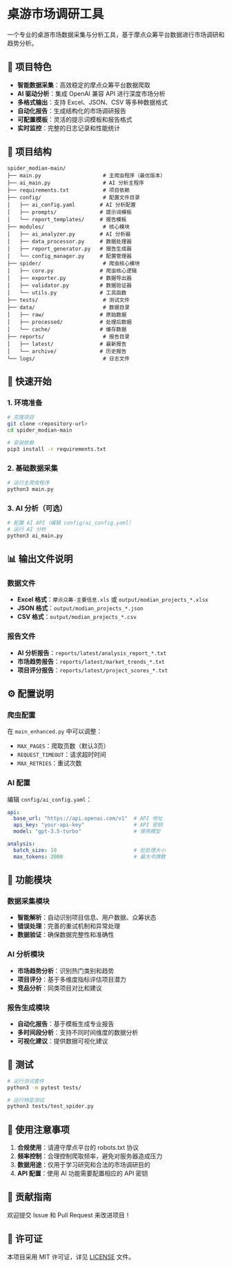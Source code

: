 # 桌游市场调研工具

一个专业的桌游市场数据采集与分析工具，基于摩点众筹平台数据进行市场调研和趋势分析。

## 🎯 项目特色

- **智能数据采集**：高效稳定的摩点众筹平台数据爬取
- **AI 驱动分析**：集成 OpenAI 兼容 API 进行深度市场分析
- **多格式输出**：支持 Excel、JSON、CSV 等多种数据格式
- **自动化报告**：生成结构化的市场调研报告
- **可配置模板**：灵活的提示词模板和报告格式
- **实时监控**：完整的日志记录和性能统计

## 📁 项目结构

```
spider_modian-main/
├── main.py                    # 主爬虫程序（最优版本）
├── ai_main.py                 # AI 分析主程序
├── requirements.txt           # 项目依赖
├── config/                    # 配置文件目录
│   ├── ai_config.yaml        # AI 分析配置
│   ├── prompts/              # 提示词模板
│   └── report_templates/     # 报告模板
├── modules/                   # 核心模块
│   ├── ai_analyzer.py        # AI 分析器
│   ├── data_processor.py     # 数据处理器
│   ├── report_generator.py   # 报告生成器
│   └── config_manager.py     # 配置管理器
├── spider/                    # 爬虫核心模块
│   ├── core.py               # 爬虫核心逻辑
│   ├── exporter.py           # 数据导出器
│   ├── validator.py          # 数据验证器
│   └── utils.py              # 工具函数
├── tests/                     # 测试文件
├── data/                      # 数据目录
│   ├── raw/                  # 原始数据
│   ├── processed/            # 处理后数据
│   └── cache/                # 缓存数据
├── reports/                   # 报告目录
│   ├── latest/               # 最新报告
│   └── archive/              # 历史报告
└── logs/                      # 日志文件
```

## 🚀 快速开始

### 1. 环境准备

```bash
# 克隆项目
git clone <repository-url>
cd spider_modian-main

# 安装依赖
pip3 install -r requirements.txt
```

### 2. 基础数据采集

```bash
# 运行主爬虫程序
python3 main.py
```

### 3. AI 分析（可选）

```bash
# 配置 AI API（编辑 config/ai_config.yaml）
# 运行 AI 分析
python3 ai_main.py
```

## 📊 输出文件说明

### 数据文件
- **Excel 格式**：`摩点众筹-主要信息.xls` 或 `output/modian_projects_*.xlsx`
- **JSON 格式**：`output/modian_projects_*.json`
- **CSV 格式**：`output/modian_projects_*.csv`

### 报告文件
- **AI 分析报告**：`reports/latest/analysis_report_*.txt`
- **市场趋势报告**：`reports/latest/market_trends_*.txt`
- **项目评分报告**：`reports/latest/project_scores_*.txt`

## ⚙️ 配置说明

### 爬虫配置
在 `main_enhanced.py` 中可以调整：
- `MAX_PAGES`：爬取页数（默认3页）
- `REQUEST_TIMEOUT`：请求超时时间
- `MAX_RETRIES`：重试次数

### AI 配置
编辑 `config/ai_config.yaml`：
```yaml
api:
  base_url: "https://api.openai.com/v1"  # API 地址
  api_key: "your-api-key"                # API 密钥
  model: "gpt-3.5-turbo"                 # 使用模型

analysis:
  batch_size: 10                         # 批处理大小
  max_tokens: 2000                       # 最大令牌数
```

## 🔧 功能模块

### 数据采集模块
- **智能解析**：自动识别项目信息、用户数据、众筹状态
- **错误处理**：完善的重试机制和异常处理
- **数据验证**：确保数据完整性和准确性

### AI 分析模块
- **市场趋势分析**：识别热门类别和趋势
- **项目评分**：基于多维度指标评估项目潜力
- **竞品分析**：同类项目对比和建议

### 报告生成模块
- **自动化报告**：基于模板生成专业报告
- **多时间段分析**：支持不同时间维度的数据分析
- **可视化建议**：提供数据可视化建议

## 🧪 测试

```bash
# 运行测试套件
python3 -m pytest tests/

# 运行特定测试
python3 tests/test_spider.py
```

## 📝 使用注意事项

1. **合规使用**：请遵守摩点平台的 robots.txt 协议
2. **频率控制**：合理控制爬取频率，避免对服务器造成压力
3. **数据用途**：仅用于学习研究和合法的市场调研目的
4. **API 配置**：使用 AI 功能需要配置相应的 API 密钥

## 🤝 贡献指南

欢迎提交 Issue 和 Pull Request 来改进项目！

## 📄 许可证

本项目采用 MIT 许可证，详见 [LICENSE](LICENSE) 文件。
